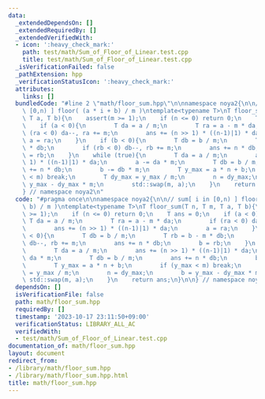 ```yaml
---
data:
  _extendedDependsOn: []
  _extendedRequiredBy: []
  _extendedVerifiedWith:
  - icon: ':heavy_check_mark:'
    path: test/math/Sum_of_Floor_of_Linear.test.cpp
    title: test/math/Sum_of_Floor_of_Linear.test.cpp
  _isVerificationFailed: false
  _pathExtension: hpp
  _verificationStatusIcon: ':heavy_check_mark:'
  attributes:
    links: []
  bundledCode: "#line 2 \"math/floor_sum.hpp\"\n\nnamespace noya2{\n\n// sum[ i in\
    \ [0,n) ] floor( (a * i + b) / m )\ntemplate<typename T>\nT floor_sum(T n, T m,\
    \ T a, T b){\n    assert(m >= 1);\n    if (n <= 0) return 0;\n    T ans = 0;\n\
    \    if (a < 0){\n        T da = a / m;\n        T ra = a - m * da;\n        if\
    \ (ra < 0) da--, ra += m;\n        ans += (n >> 1) * ((n-1)|1) * da;\n       \
    \ a = ra;\n    }\n    if (b < 0){\n        T db = b / m;\n        T rb = b - m\
    \ * db;\n        if (rb < 0) db--, rb += m;\n        ans += n * db;\n        b\
    \ = rb;\n    }\n    while (true){\n        T da = a / m;\n        ans += (n >>\
    \ 1) * ((n-1)|1) * da;\n        a -= da * m;\n        T db = b / m;\n        ans\
    \ += n * db;\n        b -= db * m;\n        T y_max = a * n + b;\n        if (y_max\
    \ < m) break;\n        T dy_max = y_max / m;\n        n = dy_max;\n        b =\
    \ y_max - dy_max * m;\n        std::swap(m, a);\n    }\n    return ans;\n}\n\n\
    } // namespace noya2\n"
  code: "#pragma once\n\nnamespace noya2{\n\n// sum[ i in [0,n) ] floor( (a * i +\
    \ b) / m )\ntemplate<typename T>\nT floor_sum(T n, T m, T a, T b){\n    assert(m\
    \ >= 1);\n    if (n <= 0) return 0;\n    T ans = 0;\n    if (a < 0){\n       \
    \ T da = a / m;\n        T ra = a - m * da;\n        if (ra < 0) da--, ra += m;\n\
    \        ans += (n >> 1) * ((n-1)|1) * da;\n        a = ra;\n    }\n    if (b\
    \ < 0){\n        T db = b / m;\n        T rb = b - m * db;\n        if (rb < 0)\
    \ db--, rb += m;\n        ans += n * db;\n        b = rb;\n    }\n    while (true){\n\
    \        T da = a / m;\n        ans += (n >> 1) * ((n-1)|1) * da;\n        a -=\
    \ da * m;\n        T db = b / m;\n        ans += n * db;\n        b -= db * m;\n\
    \        T y_max = a * n + b;\n        if (y_max < m) break;\n        T dy_max\
    \ = y_max / m;\n        n = dy_max;\n        b = y_max - dy_max * m;\n       \
    \ std::swap(m, a);\n    }\n    return ans;\n}\n\n} // namespace noya2\n"
  dependsOn: []
  isVerificationFile: false
  path: math/floor_sum.hpp
  requiredBy: []
  timestamp: '2023-10-17 23:11:50+09:00'
  verificationStatus: LIBRARY_ALL_AC
  verifiedWith:
  - test/math/Sum_of_Floor_of_Linear.test.cpp
documentation_of: math/floor_sum.hpp
layout: document
redirect_from:
- /library/math/floor_sum.hpp
- /library/math/floor_sum.hpp.html
title: math/floor_sum.hpp
---
```

